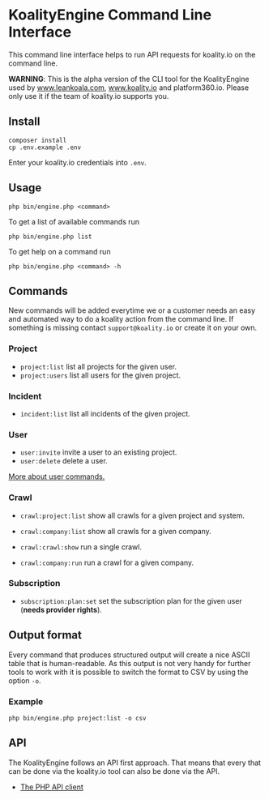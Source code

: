 # KoalityEngine Command Line Interface

This command line interface helps to run API requests for koality.io on the command line. 

**WARNING**: This is the alpha version of the CLI tool for the KoalityEngine used by www.leankoala.com, www.koality.io and platform360.io. Please only use it if the team of koality.io supports you. 

## Install

```shell
composer install
cp .env.example .env
```

Enter your koality.io credentials into `.env`.

## Usage

```shell
php bin/engine.php <command>
```

To get a list of available commands run

```shell
php bin/engine.php list
```

To get help on a command run

```shell
php bin/engine.php <command> -h
```

## Commands

New commands will be added everytime we or a customer needs an easy and automated way to do a koality action from  the command line. If something is missing contact `support@koality.io` or create it on your own.

### Project
- `project:list` list all projects for the given user.
- `project:users` list all users for the given project.

### Incident
- `incident:list` list all incidents of the given project.

### User
- `user:invite` invite a user to an existing project. 
- `user:delete` delete a user.

[More about user commands.](docs/user.md)

### Crawl
- `crawl:project:list` show all crawls for a given project and system.
- `crawl:company:list` show all crawls for a given company.


- `crawl:crawl:show` run a single crawl.


- `crawl:company:run` run a crawl for a given company.

### Subscription
- `subscription:plan:set` set the subscription plan for the given user (**needs provider rights**).

## Output format

Every command that produces structured output will create a nice ASCII table that is human-readable. As this output is not very handy for further tools to work with it is possible to switch the format to CSV by using the option `-o`.

### Example
```shell
php bin/engine.php project:list -o csv
```

## API

The KoalityEngine follows an API first approach. That means that every that can be done via the koality.io tool can also be done via the API.

- [The PHP API client](https://github.com/leankoala-gmbh/leankoala-client-php)
